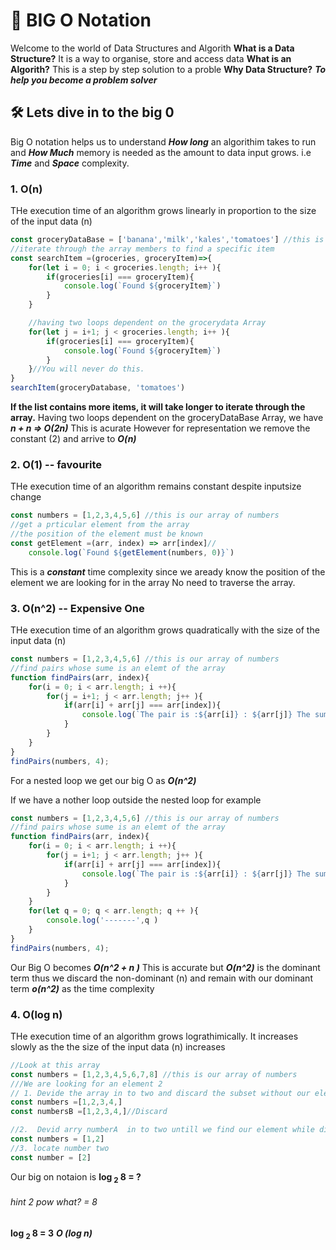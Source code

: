 # 🌟 BIG O Notation

Welcome to the world of Data Structures and Algorith
**What is a Data Structure?** It is a way to organise, store and access data
**What is an Algorith?** This is a step by step solution to a proble
**Why Data Structure?** **_To help you become a problem solver_**

## 🛠️ Lets dive in to the big 0

Big O notation helps us to understand **_How long_** an algorithim takes to run and **_How Much_** memory is needed as the amount to data input grows. i.e **_Time_** and **_Space_** complexity.

### 1. O(n)

THe execution time of an algorithm grows linearly in proportion to the size of the input data (n)

```javaScript o(n)
const groceryDataBase = ['banana','milk','kales','tomatoes'] //this is our array of groceries
//iterate through the array members to find a specific item
const searchItem =(groceries, groceryItem)=>{
    for(let i = 0; i < groceries.length; i++ ){
        if(groceries[i] === groceryItem){
            console.log(`Found ${groceryItem}`)
        }
    }

    //having two loops dependent on the grocerydata Array
    for(let j = i+1; j < groceries.length; i++ ){
        if(groceries[i] === groceryItem){
            console.log(`Found ${groceryItem}`)
        }
    }//You will never do this.
}
searchItem(groceryDatabase, 'tomatoes')
```

**If the list contains more items, it will take longer to iterate through the array.**
Having two loops dependent on the groceryDataBase Array, we have **_n + n => O(2n)_** This is acurate However for representation we remove the constant (2) and arrive to **_O(n)_**

### 2. O(1) -- favourite

THe execution time of an algorithm remains constant despite inputsize change

```javaScript o(1)
const numbers = [1,2,3,4,5,6] //this is our array of numbers
//get a prticular element from the array
//the position of the element must be known
const getElement =(arr, index) => arr[index]//
    console.log(`Found ${getElement(numbers, 0)}`)

```

This is a **_constant_** time complexity since we aready know the position of the element we are looking for in the array No need to traverse the array.

### 3. O(n^2) -- Expensive One

THe execution time of an algorithm grows quadratically with the size of the input data (n)

```javaScript o(n^2)
const numbers = [1,2,3,4,5,6] //this is our array of numbers
//find pairs whose sume is an elemt of the array
function findPairs(arr, index){
    for(i = 0; i < arr.length; i ++){
        for(j = i+1; j < arr.length; j++ ){
            if(arr[i] + arr[j] === arr[index]){
                console.log(`The pair is :${arr[i]} : ${arr[j]} The sum is ${arr[index]} `)
            }
        }
    }
}
findPairs(numbers, 4);
```

For a nested loop we get our big O as **_O(n^2)_**

If we have a nother loop outside the nested loop for example

```javaScript o(n^2)
const numbers = [1,2,3,4,5,6] //this is our array of numbers
//find pairs whose sume is an elemt of the array
function findPairs(arr, index){
    for(i = 0; i < arr.length; i ++){
        for(j = i+1; j < arr.length; j++ ){
            if(arr[i] + arr[j] === arr[index]){
                console.log(`The pair is :${arr[i]} : ${arr[j]} The sum is ${arr[index]} `)
            }
        }
    }
    for(let q = 0; q < arr.length; q ++ ){
        console.log('-------',q )
    }
}
findPairs(numbers, 4);
```

Our Big O becomes **_O(n^2 + n )_** This is accurate but **_O(n^2)_** is the dominant term thus we discard the non-dominant (n) and remain with our dominant term **_o(n^2)_** as the time complexity

### 4. O(log n)

THe execution time of an algorithm grows lograthimically. It increases slowly as the the size of the input data (n) increases

```javaScript o(log n)
//Look at this array
const numbers = [1,2,3,4,5,6,7,8] //this is our array of numbers
///We are looking for an element 2
// 1. Devide the array in to two and discard the subset without our element
const numbers =[1,2,3,4,]
const numbersB =[1,2,3,4,]//Discard

//2.  Devid arry numberA  in to two untill we find our element while discarding the subset without our element
const numbers = [1,2]
//3. locate number two
const number = [2]
```

Our big on notaion is
**log<sub> 2</sub> 8 = ?**

###### hint 2 pow what? = 8

**log <sub> 2 </sub> 8 = 3**
**_O (log n)_**
